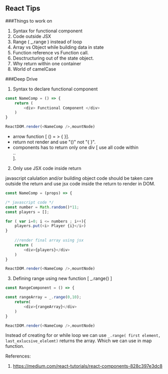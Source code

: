 React Tips 
--------------------------

###Things to work on
1. Syntax for functional component 
2. Code outside JSX
3. Range ( _.range ) instead of loop
4. Array vs Object while building data in state
5. Function reference vs Function call.
6. Desctructuring out of the state object.
7. Why return within one container 
8. World of camelCase

###Deep Drive

1. Syntax to declare functional component 

```javascript
const NameComp = () => {
	return (
		<div> Functional Component </div>
	)
}

ReactDOM.render(<NameComp />,mountNode)
```
+ arrow function [ () = > { }].
+ return not render and use "()" not "{ }".
+ components has to return only one div [ use all code within <div>..</div>].

2. Only use JSX code inside return 

javascript calulation and/or building object code should be taken care outside the return and use jsx code inside the return to render in DOM. 
```javascript
const NameComp = (props) => {

/* javascript code */
const number = Math.random()*11;
const players = [];

for ( var i=0; i <= numbers ; i++){
	players.put(<i> Player {i}</i>)
}
	
	//render final array using jsx
	return (
		<div>{players}</div>
	)
}

ReactDOM.render(<NameComp />,mountNode)
```

3. Defining range using new function [ _.range() ]

```javascript
const RangeComponent = () => {

const rangeArray = _.range(0,10);
	return(
		<div>{rangeArray}</div>
	)
}

ReactDOM.render(<NameComp />,mountNode)
```
Instead of creating for or while loop we can use `_.range( first element, last_exlucsive_elelemt)` returns the array. Which we can use in map function. 



References:
1. https://medium.com/react-tutorials/react-components-828c397e3dc8 


